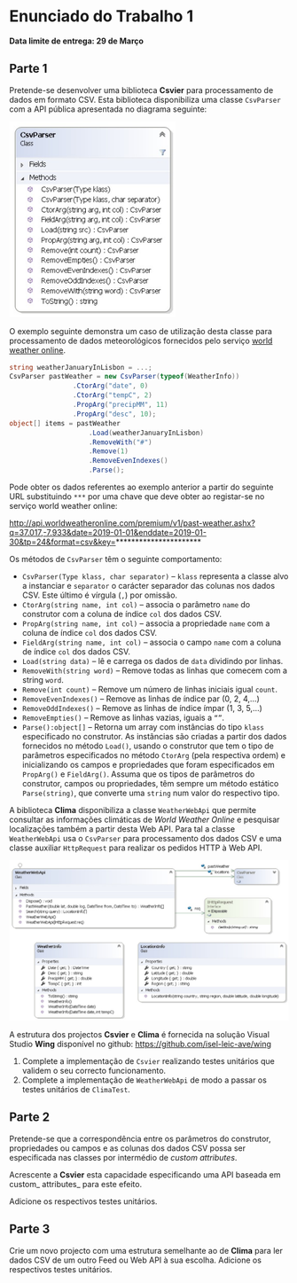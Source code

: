 # Enunciado do Trabalho 1

**Data limite de entrega: 29 de Março**

## Parte 1

Pretende-se desenvolver uma biblioteca **Csvier** para processamento de dados em
formato CSV. Esta biblioteca disponibiliza uma classe `CsvParser` com a API
pública apresentada no diagrama seguinte:

<img src="assets/CsvParser.jpg" width="300px"/>

O exemplo seguinte demonstra um caso de utilização desta classe para
processamento de dados meteorológicos fornecidos pelo serviço [world weather
online](https://www.worldweatheronline.com/developer/api/docs/local-city-town-weather-api.aspx).

```csharp
string weatherJanuaryInLisbon = ...;
CsvParser pastWeather = new CsvParser(typeof(WeatherInfo))
                .CtorArg("date", 0)
                .CtorArg("tempC", 2)
                .PropArg("precipMM", 11)
                .PropArg("desc", 10);
object[] items = pastWeather
                    .Load(weatherJanuaryInLisbon)
                    .RemoveWith("#")
                    .Remove(1)
                    .RemoveEvenIndexes()
                    .Parse();
```

Pode obter os dados referentes ao exemplo anterior a partir do seguinte URL
substituindo `***` por uma chave que deve obter ao registar-se no serviço world
weather online:

http://api.worldweatheronline.com/premium/v1/past-weather.ashx?q=37.017,-7.933&date=2019-01-01&enddate=2019-01-30&tp=24&format=csv&key=**********************

Os métodos de `CsvParser` têm o seguinte comportamento:
* `CsvParser(Type klass, char separator)` – `klass` representa a classe alvo a
  instanciar e `separator` o carácter separador das colunas nos dados CSV. Este
  último é vírgula (`,`) por omissão.
* `CtorArg(string name, int col)` – associa o parâmetro `name` do construtor com a
  coluna de índice `col` dos dados CSV.
* `PropArg(string name, int col)` – associa a propriedade `name` com a coluna de
  índice `col` dos dados CSV.
* `FieldArg(string name, int col)` – associa o campo `name` com a coluna de índice
  `col` dos dados CSV.
* `Load(string data)` – lê e carrega os dados de `data` dividindo por linhas.
* `RemoveWith(string word)` – Remove todas as linhas que comecem com a string
  `word`.
* `Remove(int count)` – Remove um número de linhas iniciais igual `count`.
* `RemoveEvenIndexes()` – Remove as linhas de índice par (0, 2, 4,…)
* `RemoveOddIndexes()` – Remove as linhas de índice ímpar (1, 3, 5,…)
* `RemoveEmpties()` – Remove as linhas vazias, iguais a `“”`.
* `Parse():object[]` – Retorna um array com instâncias do tipo `klass`
  especificado no construtor. As instâncias são criadas a partir dos dados
  fornecidos no método `Load()`, usando o construtor que tem o tipo de parâmetros
  especificados no método `CtorArg` (pela respectiva ordem) e inicializando os
  campos e propriedades que foram especificados em `PropArg()` e `FieldArg()`.
  Assuma que os tipos de parâmetros do construtor, campos ou propriedades, têm
  sempre um método estático `Parse(string)`, que converte uma `string` num valor
  do respectivo tipo.

A biblioteca **Clima** disponibiliza a classe `WeatherWebApi` que permite
consultar as informações climáticas de _World Weather Online_ e pesquisar
localizações também a partir desta Web API. Para tal a classe `WeatherWebApi` usa
o `CsvParser` para processamento dos dados CSV e uma classe auxiliar `HttpRequest`
para realizar os pedidos HTTP à Web API.

<img src="assets/WeatherWebApi.jpg" width="700px">

A estrutura dos projectos **Csvier** e **Clima** é fornecida na solução Visual
Studio **Wing** disponível no github: https://github.com/isel-leic-ave/wing

1. Complete a implementação de `Csvier` realizando testes unitários que validem
   o seu correcto funcionamento.
2. Complete a implementação de `WeatherWebApi` de modo a passar os testes
   unitários de `ClimaTest`.

## Parte 2

Pretende-se que a correspondência entre os parâmetros do construtor, propriedades ou campos e as colunas dos dados CSV possa ser especificada nas classes por intermédio de _custom attributes_. 

Acrescente a **Csvier** esta capacidade especificando uma API baseada em custom_ attributes_ para este efeito.

Adicione os respectivos testes unitários.

## Parte 3

Crie um novo projecto com uma estrutura semelhante ao de **Clima** para ler dados CSV de um outro Feed ou Web API à sua escolha. Adicione os respectivos testes unitários.
